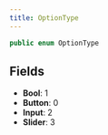 ```yaml
---
title: OptionType
---
```


```csharp
public enum OptionType
```

## Fields

- **Bool**: 1
- **Button**: 0
- **Input**: 2
- **Slider**: 3

